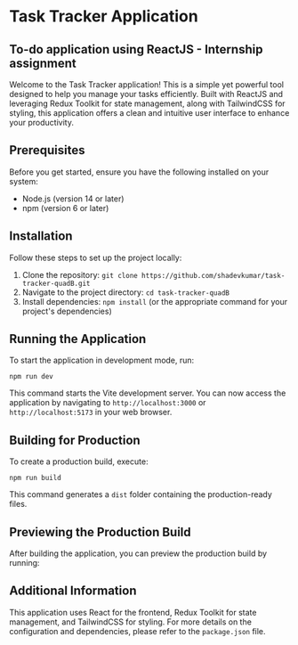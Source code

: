 # Task Tracker Application

## To-do application using ReactJS - Internship assignment

Welcome to the Task Tracker application! This is a simple yet powerful tool designed to help you manage your tasks efficiently. Built with ReactJS and leveraging Redux Toolkit for state management, along with TailwindCSS for styling, this application offers a clean and intuitive user interface to enhance your productivity.

## Prerequisites

Before you get started, ensure you have the following installed on your system:

- Node.js (version 14 or later)
- npm (version 6 or later)

## Installation

Follow these steps to set up the project locally:

1. Clone the repository: `git clone https://github.com/shadevkumar/task-tracker-quadB.git`
2. Navigate to the project directory: `cd task-tracker-quadB`
3. Install dependencies: `npm install` (or the appropriate command for your project's dependencies)

## Running the Application

To start the application in development mode, run:

`npm run dev`

This command starts the Vite development server. You can now access the application by navigating to `http://localhost:3000` or `http://localhost:5173` in your web browser.

## Building for Production

To create a production build, execute:

`npm run build`

This command generates a `dist` folder containing the production-ready files.

## Previewing the Production Build

After building the application, you can preview the production build by running:

## Additional Information

This application uses React for the frontend, Redux Toolkit for state management, and TailwindCSS for styling. For more details on the configuration and dependencies, please refer to the `package.json` file.
